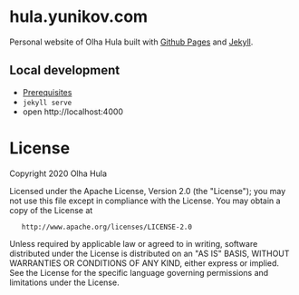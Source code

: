 # hula.yunikov.com

Personal website of Olha Hula built with [Github Pages](https://pages.github.com/) and [Jekyll](http://jekyllrb.com/).

## Local development

- [Prerequisites](https://help.github.com/en/github/working-with-github-pages/testing-your-github-pages-site-locally-with-jekyll)
- `jekyll serve`
- open http://localhost:4000


License
=================

   Copyright 2020 Olha Hula

   Licensed under the Apache License, Version 2.0 (the "License");
   you may not use this file except in compliance with the License.
   You may obtain a copy of the License at

       http://www.apache.org/licenses/LICENSE-2.0

   Unless required by applicable law or agreed to in writing, software
   distributed under the License is distributed on an "AS IS" BASIS,
   WITHOUT WARRANTIES OR CONDITIONS OF ANY KIND, either express or implied.
   See the License for the specific language governing permissions and
   limitations under the License.

